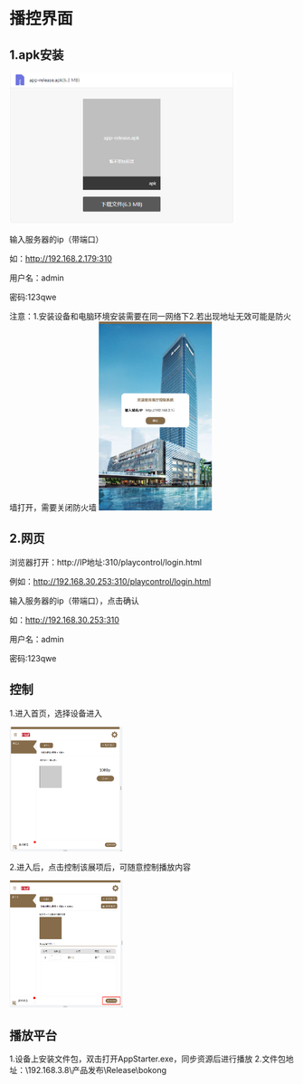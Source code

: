 # 播控界面

## 1.apk安装
 <img style="width:400px" class="right" src="/Docs/bokong/images/environment/28.png" alt="environment1" />

输入服务器的ip（带端口）

如：http://192.168.2.179:310

用户名：admin

密码:123qwe

注意：1.安装设备和电脑环境安装需要在同一网络下2.若出现地址无效可能是防火墙打开，需要关闭防火墙
<img style="width:200px" class="right" src="/Docs/bokong/images/environment/29.png" alt="environment1" />

## 2.网页
浏览器打开：http://IP地址:310/playcontrol/login.html

例如：http://192.168.30.253:310/playcontrol/login.html

输入服务器的ip（带端口），点击确认

如：http://192.168.30.253:310

用户名：admin

密码:123qwe

## 控制
1.进入首页，选择设备进入

<img style="width:200px" class="right" src="/Docs/bokong/images/backstage/14.png" alt="backstage1" />


2.进入后，点击控制该展项后，可随意控制播放内容

<img style="width:200px" class="right" src="/Docs/bokong/images/backstage/15.png" alt="backstage1" />


## 播放平台
1.设备上安装文件包，双击打开AppStarter.exe，同步资源后进行播放
2.文件包地址：\\192.168.3.8\产品发布\Release\bokong
